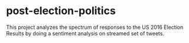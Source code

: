 # post-election-politics

This project analyzes the spectrum of responses to the US 2016 Election Results by doing a sentiment analysis on streamed set of tweets. 
